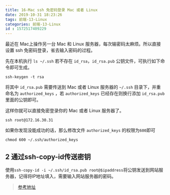 ```yaml
---
title: 16-Mac ssh 免密码登录 Mac 或者 Linux
date: 2019-10-31 18:23:26
tags: 前端-13-Linux
categories: 前端-13-Linux
id : 1572517409229
---
```

最近在 Mac上操作另一台 Mac 和 Linux 服务器，每次输密码太麻烦。所以直接设置 ssh 免密码登录，省去输入密码的过程。

先在本机执行 `ls ~/.ssh` 若不存在 `id_rsa`，`id_rsa.pub` 公钥文件，可执行如下命令即可生成。


```
ssh-keygen -t rsa
```
将其中 `id_rsa.pub` 需要传送到 Mac 或者 Linux 服务器的 `~/.ssh` 目录下，并重命名为 `authorized_keys` ，若 `authorized_keys` 已经存在则换行添加 `id_rsa.pub` 里面的公钥即可。

这样你就可以直接免密登录你的 Mac 或者 Linux 服务器了。


```
ssh root@172.16.30.31
```
如果你发现没能成功的话，那么修改文件 `authorized_keys` 的权限为`600`即可

```
chmod 600 ~/.ssh/authorized_keys
```

## 2 通过ssh-copy-id传送密钥

使用`ssh-copy-id -i ~/.ssh/id_rsa.pub root@$ipaddress`将公钥发送到网站服务器，记得将IP地址填入，需要输入网站服务器的密码。

> [参考地址](https://www.jianshu.com/p/c68f0707cc86)